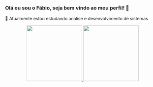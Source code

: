 ### Olá eu sou o Fábio, seja bem vindo ao meu perfil! 👋
🌱 Atualmente estou estudando analise e desenvolvimento de sistemas
<div align="center">
  <a href="[https://github.com/rafaballerini](https://github.com/FabioM23)">
  <img height="180em" src="https://github-readme-stats.vercel.app/api?username=FabioM23&show_icons=true&theme=dracula&include_all_commits=true&count_private=true"/>
  <img height="180em" src="https://github-readme-stats.vercel.app/api/top-langs/?username=FabioM23&layout=compact&langs_count=7&theme=dracula"/>
</div>
<!--
